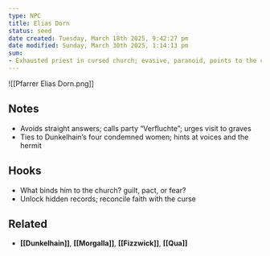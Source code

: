 ```yaml
---
type: NPC
title: Elias Dorn
status: seed
date created: Tuesday, March 18th 2025, 9:42:27 pm
date modified: Sunday, March 30th 2025, 1:14:13 pm
sum:
- Exhausted priest in cursed church; evasive, paranoid, points to the cemetery
---
```


![[Pfarrer Elias Dorn.png]]

## Notes
- Avoids straight answers; calls party “Verfluchte”; urges visit to graves
- Ties to Dunkelhain’s four condemned women; hints at voices and the hermit

## Hooks
- What binds him to the church? guilt, pact, or fear?
- Unlock hidden records; reconcile faith with the curse

## Related
- **[[Dunkelhain]]**, **[[Morgalla]]**, **[[Fizzwick]]**, **[[Qua]]**
